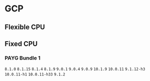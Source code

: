 # GCP
## Flexible CPU
## Fixed CPU
### PAYG Bundle 1
`8.1.0` `8.1.15` `8.1.4` `8.1.9` `9.0.1` `9.0.4` `9.0.9` `10.1.9` `10.0.11` `9.1.12-h3` `10.0.11-h1` `10.0.11-h33` `9.1.2` 
